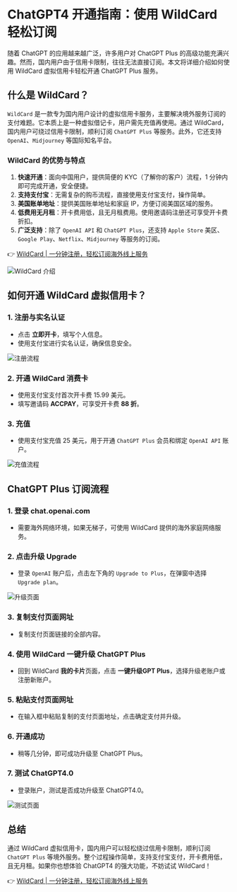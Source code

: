 # ChatGPT4 开通指南：使用 WildCard 轻松订阅

随着 ChatGPT 的应用越来越广泛，许多用户对 ChatGPT Plus 的高级功能充满兴趣。然而，国内用户由于信用卡限制，往往无法直接订阅。本文将详细介绍如何使用 WildCard 虚拟信用卡轻松开通 ChatGPT Plus 服务。

## 什么是 WildCard？

`WildCard` 是一款专为国内用户设计的虚拟信用卡服务，主要解决境外服务订阅的支付难题。它本质上是一种虚拟借记卡，用户需先充值再使用。通过 WildCard，国内用户可绕过信用卡限制，顺利订阅 `ChatGPT Plus` 等服务。此外，它还支持 `OpenAI`、`Midjourney` 等国际知名平台。

### WildCard 的优势与特点

1. **快速开通**：面向中国用户，提供简便的 KYC（了解你的客户）流程，1 分钟内即可完成开通，安全便捷。
2. **支持支付宝**：无需复杂的购币流程，直接使用支付宝支付，操作简单。
3. **美国账单地址**：提供美国账单地址和家庭 IP，方便订阅美国区域的服务。
4. **低费用无月租**：开卡费用低，且无月租费用。使用邀请码注册还可享受开卡费折扣。
5. **广泛支持**：除了 `OpenAI API` 和 `ChatGPT Plus`，还支持 `Apple Store` 美区、`Google Play`、`Netflix`、`Midjourney` 等服务的订阅。

👉 [WildCard | 一分钟注册，轻松订阅海外线上服务](https://bbtdd.com/WildCard)

![WildCard 介绍](https://bbtdd.com/img/076869268824608.webp)

## 如何开通 WildCard 虚拟信用卡？

### 1. 注册与实名认证

- 点击 **立即开卡**，填写个人信息。
- 使用支付宝进行实名认证，确保信息安全。

![注册流程](https://bbtdd.com/img/357279540280.webp)

### 2. 开通 WildCard 消费卡

- 使用支付宝支付首次开卡费 15.99 美元。
- 填写邀请码 **ACCPAY**，可享受开卡费 **88 折**。

### 3. 充值

- 使用支付宝充值 25 美元，用于开通 `ChatGPT Plus` 会员和绑定 `OpenAI API` 账户。

![充值流程](https://bbtdd.com/img/938726888.webp)

## ChatGPT Plus 订阅流程

### 1. 登录 chat.openai.com

- 需要海外网络环境，如果无梯子，可使用 WildCard 提供的海外家庭网络服务。

### 2. 点击升级 Upgrade

- 登录 `OpenAI` 账户后，点击左下角的 `Upgrade to Plus`，在弹窗中选择 `Upgrade plan`。

![升级页面](https://bbtdd.com/img/06937715.webp)

### 3. 复制支付页面网址

- 复制支付页面链接的全部内容。

### 4. 使用 WildCard 一键升级 ChatGPT Plus

- 回到 WildCard **我的卡片**页面，点击 **一键升级GPT Plus**，选择升级老账户或注册新账户。

### 5. 粘贴支付页面网址

- 在输入框中粘贴复制的支付页面地址，点击确定支付并升级。

### 6. 开通成功

- 稍等几分钟，即可成功升级至 ChatGPT Plus。

### 7. 测试 ChatGPT4.0

- 登录账户，测试是否成功升级至 ChatGPT4.0。

![测试页面](https://bbtdd.com/img/7450856430979.webp)

## 总结

通过 WildCard 虚拟信用卡，国内用户可以轻松绕过信用卡限制，顺利订阅 `ChatGPT Plus` 等境外服务。整个过程操作简单，支持支付宝支付，开卡费用低，且无月租。如果你也想体验 ChatGPT4 的强大功能，不妨试试 WildCard！

👉 [WildCard | 一分钟注册，轻松订阅海外线上服务](https://bbtdd.com/WildCard)